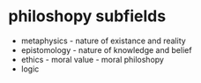 # philoshopy subfields

- metaphysics - nature of existance and reality
- epistomology - nature of knowledge and belief
- ethics - moral value - moral philoshopy
- logic

